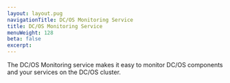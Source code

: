 ```yaml
---
layout: layout.pug
navigationTitle: DC/OS Monitoring Service
title: DC/OS Monitoring Service
menuWeight: 128
beta: false
excerpt:
---
```


The DC/OS Monitoring service makes it easy to monitor DC/OS components and your services on the DC/OS cluster.
